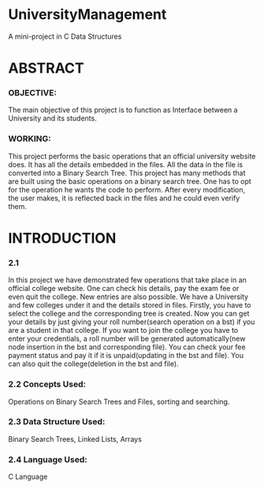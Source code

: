 # UniversityManagement
A mini-project in C Data Structures

<h1>ABSTRACT</h1>
<h3>OBJECTIVE:</h3>
The main objective of this project is to function as Interface between a University
and its students.
<h3>WORKING:</h3>
This project performs the basic operations that an official university website does.
It has all the details embedded in the files. All the data in the file is converted into
a Binary Search Tree. This project has many methods that are built using the basic
operations on a binary search tree. One has to opt for the operation he wants the
code to perform. After every modification, the user makes, it is reflected back in
the files and he could even verify them.

<h1>INTRODUCTION</h1>
<h3>2.1</h3>
In this project we have demonstrated few operations that take place in an official
college website. One can check his details, pay the exam fee or even quit the
college. New entries are also possible.
We have a University and few colleges under it and the details stored in
files. Firstly, you have to select the college and the corresponding tree is created.
Now you can get your details by just giving your roll number(search operation on
a bst) if you are a student in that college. If you want to join the college you have
to enter your credentials, a roll number will be generated automatically(new node
insertion in the bst and corresponding file). You can check your fee payment
status and pay it if it is unpaid(updating in the bst and file). You can also quit the
college(deletion in the bst and file).
<h3>2.2 Concepts Used:</h3>
Operations on Binary Search Trees and Files, sorting and searching.
<h3>2.3 Data Structure Used:</h3>
Binary Search Trees, Linked Lists, Arrays
<h3>2.4 Language Used:</h3>
C Language
